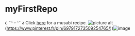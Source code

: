 # myFirstRepo
૮ ˶ᵔ ᵕ ᵔ˶ ა 
Click [here](https://www.youtube.com/watch?v=EuqQfguh7R4&t=161s) for a musubi recipe. 
![picture alt]([http://via.placeholder.com/200x150])(https://www.pinterest.fr/pin/697917273509254765/))![image](https://user-images.githubusercontent.com/77726756/188640897-05aecabf-8a47-4242-8408-ee2494b942fd.png)
